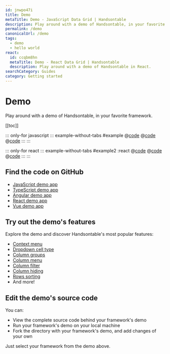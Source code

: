 ```yaml
---
id: jnwpo47i
title: Demo
metaTitle: Demo - JavaScript Data Grid | Handsontable
description: Play around with a demo of Handsontable, in your favorite framework.
permalink: /demo
canonicalUrl: /demo
tags:
  - demo
  - hello world
react:
  id: ccqbm8hn
  metaTitle: Demo - React Data Grid | Handsontable
  description: Play around with a demo of Handsontable in React.
searchCategory: Guides
category: Getting started
---
```


# Demo

Play around with a demo of Handsontable, in your favorite framework.

[[toc]]

::: only-for javascript
::: example-without-tabs #example
@[code](@/content/guides/getting-started/demo/javascript/example.html)
@[code](@/content/guides/getting-started/demo/javascript/example.css)
@[code](@/content/guides/getting-started/demo/javascript/example.js)
:::
:::

::: only-for react
::: example-without-tabs #example2 :react
@[code](@/content/guides/getting-started/demo/react/example2.html)
@[code](@/content/guides/getting-started/demo/react/example2.css)
@[code](@/content/guides/getting-started/demo/react/example2.jsx)
:::
:::

## Find the code on GitHub

<div class="boxes-list gray">

- [JavaScript demo app](https://github.com/handsontable/handsontable/tree/prod-docs/14.4/examples/next/docs/js/demo/)
- [TypeScript demo app](https://github.com/handsontable/handsontable/tree/prod-docs/14.4/examples/next/docs/ts/demo/)
- [Angular demo app](https://github.com/handsontable/handsontable/tree/prod-docs/14.4/examples/next/docs/angular/demo/)
- [React demo app](https://github.com/handsontable/handsontable/tree/prod-docs/14.4/examples/next/docs/react/demo/)
- [Vue demo app](https://github.com/handsontable/handsontable/tree/prod-docs/14.4/examples/next/docs/vue/demo/)

</div>

## Try out the demo's features

Explore the demo and discover Handsontable's most popular features:

- [Context menu](@/guides/accessories-and-menus/context-menu/context-menu.md)
- [Dropdown cell type](@/guides/cell-types/dropdown-cell-type/dropdown-cell-type.md)
- [Column groups](@/guides/columns/column-groups/column-groups.md)
- [Column menu](@/guides/columns/column-menu/column-menu.md)
- [Column filter](@/guides/columns/column-filter/column-filter.md)
- [Column hiding](@/guides/columns/column-hiding/column-hiding.md)
- [Rows sorting](@/guides/rows/rows-sorting/rows-sorting.md)
- And more!

## Edit the demo's source code

You can:
- View the complete source code behind your framework's demo
- Run your framework's demo on your local machine
- Fork the directory with your framework's demo, and add changes of your own

Just select your framework from the demo above.
